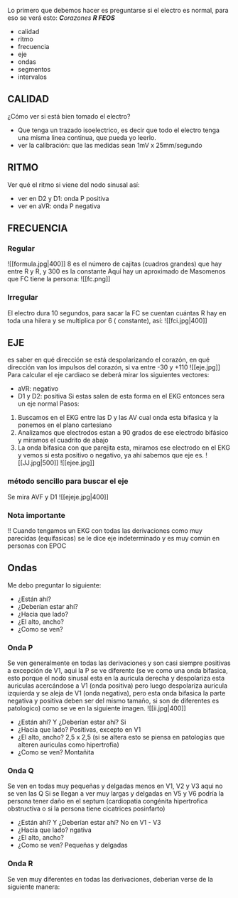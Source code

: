 Lo primero que debemos hacer es preguntarse si el electro es normal, para eso se verá esto:                           ***C**orazones **R FEOS***

- calidad 
- ritmo
- frecuencia 
- eje
- ondas
- segmentos
- intervalos 
## CALIDAD
¿Cómo ver si está bien tomado el electro?
- Que tenga un trazado isoelectrico, es decir que todo el electro tenga una misma linea continua, que pueda yo leerlo.
- ver la calibración: que las medidas sean 1mV x 25mm/segundo

## RITMO
Ver qué el ritmo si viene del nodo sinusal así:
- ver en D2 y D1: onda P positiva 
- ver en aVR: onda P negativa 

## FRECUENCIA
### Regular
![[formula.jpg|400]]
8 es el número de cajitas (cuadros grandes) que hay entre R y R, y 300 es la constante
Aquí hay un aproximado de Masomenos que FC tiene la persona:
	![[fc.png]]
### Irregular
El electro dura 10 segundos, para sacar la FC se cuentan cuántas R hay en toda una hilera y se multiplica por 6 ( constante), así:
![[fci.jpg|400]]

## EJE
es saber en qué dirección se está despolarizando el corazón, en qué dirección van los impulsos del corazón, si va entre -30 y +110
![[eje.jpg]]
Para calcular el eje cardiaco se deberá mirar los siguientes vectores:
- aVR: negativo
- D1 y D2: positiva
Si estas salen de esta forma en el EKG entonces sera un eje normal
Pasos: 
1. Buscamos en el EKG entre las D y las AV cual onda esta bifasica y la ponemos en el plano cartesiano
2. Analizamos que electrodos estan a 90 grados de ese electrodo bifásico y miramos el cuadrito de abajo
3. La onda bifasica con que parejita esta, miramos ese electrodo en el EKG y vemos si esta positivo o negativo, ya ahí sabemos que eje es.
![[JJ.jpg|500]]
![[ejee.jpg]]
  
### método sencillo para buscar el eje
Se mira AVF y D1
![[ejeje.jpg|400]]
### Nota importante
!! Cuando tengamos un EKG con todas las derivaciones como muy parecidas (equifasicas) se le dice eje indeterminado y es muy común en personas con EPOC

## Ondas
Me debo preguntar lo siguiente:
- ¿Están ahí?
- ¿Deberían estar ahí?
- ¿Hacia que lado?
- ¿El alto, ancho?
- ¿Como se ven?

### Onda P
Se ven generalmente en todas las derivaciones y son casi siempre positivas a excepción de V1, aqui la P se ve diferente (se ve como una onda bifasica, esto porque el nodo sinusal esta en la auricula derecha y despolariza esta auriculas acercándose a V1 (onda positiva) pero luego despolariza auricula izquierda y se aleja de V1 (onda negativa), pero esta onda bifasica la parte negativa y positiva deben ser del mismo tamaño, si son de diferentes es patologico) como se ve en la siguiente imagen.
![[ii.jpg|400]]

- ¿Están ahí? Y ¿Deberían estar ahí?  Si 
- ¿Hacia que lado? Positivas, excepto en V1
- ¿El alto, ancho? 2,5 x 2,5 (si se altera esto se piensa en patologías que alteren auriculas como hipertrofia)
- ¿Como se ven? Montañita

### Onda Q
Se ven en todas muy pequeñas y delgadas menos en V1, V2 y V3 aqui no se ven las Q
Si se llegan a ver muy largas y delgadas en V5 y V6 podría la persona tener daño en el septum (cardiopatia congénita hipertrofica obstructiva o si la persona tiene cicatrices posinfarto)
- ¿Están ahí? Y ¿Deberían estar ahí? No en V1 - V3
- ¿Hacia que lado? ngativa
- ¿El alto, ancho? 
- ¿Como se ven? Pequeñas y delgadas

### Onda R
Se ven muy diferentes en todas las derivaciones, deberian verse de la siguiente manera:
 